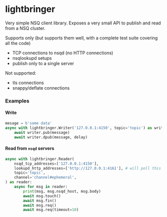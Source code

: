 # lightbringer

Very simple NSQ client library. Exposes a very small API to publish and read from a NSQ cluster.

Supports only (but supports them well, with a complete test suite covering all the code)
- TCP connections to nsqd (no HTTP connections)
- nsqlookupd setups
- publish only to a single server

Not supported:
- tls connections
- snappy/deflate connections


### Examples

#### Write

```python
mesage = b'some data'
async with lightbringer.Writer('127.0.0.1:4150', topic='topic') as writer:
	await writer.pub(message)
	await writer.dpub(message, delay)
```

#### Read from `nsqd` servers
```python
async with lightbringer.Reader(
	nsqd_tcp_addresses=['127.0.0.1:4150'],
	lookupd_http_addresses=['http://127.0.0.1:4161'], # will poll this regularly and merge with the list of direct connections
	topic='topic',
	channel='channel#ephemeral',
) as reader:
	async for msg in reader:
		print(msg, msg.nsqd_host, msg.body)
		await msg.touch()
		await msg.fin()
		await msg.req()
		await msg.req(timeout=10)
```
